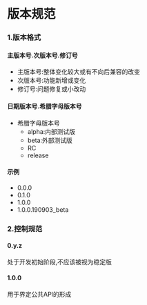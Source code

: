# 版本规范

### 1.版本格式
#### 主版本号.次版本号.修订号  
- 主版本号:整体变化较大或有不向后兼容的改变  
- 次版本号:功能新增或变化   
- 修订号:问题修复或小改动

#### 日期版本号.希腊字母版本号
- 希腊字母版本号  
	- alpha:内部测试版      
	- beta:外部测试版  
	- RC  
	- release  

#### 示例
- 0.0.0   
- 0.1.0   
- 1.0.0
- 1.0.0.190903_beta


### 2.控制规范
#### 0.y.z
处于开发初始阶段,不应该被视为稳定版    
#### 1.0.0
用于界定公共API的形成